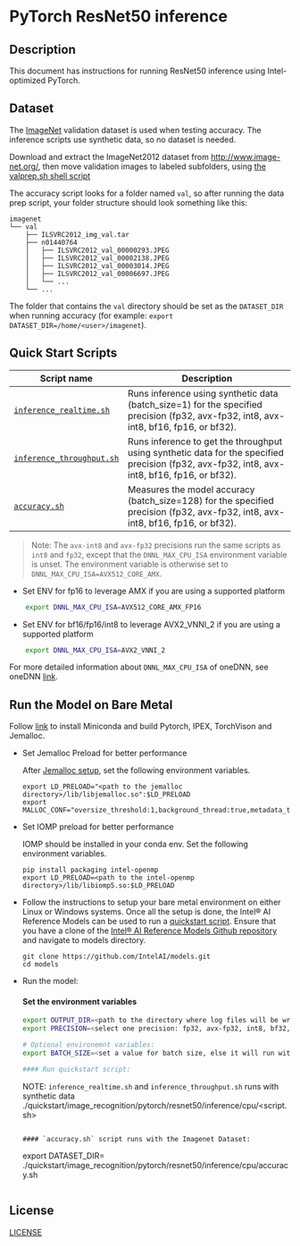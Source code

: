# PyTorch ResNet50 inference

## Description

This document has instructions for running ResNet50 inference using
Intel-optimized PyTorch.

## Dataset

The [ImageNet](http://www.image-net.org/) validation dataset is used when
testing accuracy. The inference scripts use synthetic data, so no dataset
is needed.

Download and extract the ImageNet2012 dataset from http://www.image-net.org/,
then move validation images to labeled subfolders, using
[the valprep.sh shell script](https://raw.githubusercontent.com/soumith/imagenetloader.torch/master/valprep.sh)

The accuracy script looks for a folder named `val`, so after running the
data prep script, your folder structure should look something like this:

```
imagenet
└── val
    ├── ILSVRC2012_img_val.tar
    ├── n01440764
    │   ├── ILSVRC2012_val_00000293.JPEG
    │   ├── ILSVRC2012_val_00002138.JPEG
    │   ├── ILSVRC2012_val_00003014.JPEG
    │   ├── ILSVRC2012_val_00006697.JPEG
    │   └── ...
    └── ...
```
The folder that contains the `val` directory should be set as the
`DATASET_DIR` when running accuracy
(for example: `export DATASET_DIR=/home/<user>/imagenet`).

## Quick Start Scripts

| Script name | Description |
|-------------|-------------|
| [`inference_realtime.sh`](/quickstart/image_recognition/pytorch/resnet50/inference/cpu/inference_realtime.sh) | Runs inference using synthetic data (batch_size=1) for the specified precision (fp32, avx-fp32, int8, avx-int8, bf16, fp16, or bf32). |
| [`inference_throughput.sh`](/quickstart/image_recognition/pytorch/resnet50/inference/cpu/inference_throughput.sh) | Runs inference to get the throughput using synthetic data for the specified precision (fp32, avx-fp32, int8, avx-int8, bf16, fp16, or bf32). |
| [`accuracy.sh`](/quickstart/image_recognition/pytorch/resnet50/inference/cpu/accuracy.sh) | Measures the model accuracy (batch_size=128) for the specified precision (fp32, avx-fp32, int8, avx-int8, bf16, fp16, or bf32). |

> Note: The `avx-int8` and `avx-fp32` precisions run the same scripts as `int8` and `fp32`, except that the
> `DNNL_MAX_CPU_ISA` environment variable is unset. The environment variable is
> otherwise set to `DNNL_MAX_CPU_ISA=AVX512_CORE_AMX`.

* Set ENV for fp16 to leverage AMX if you are using a supported platform

```bash
    export DNNL_MAX_CPU_ISA=AVX512_CORE_AMX_FP16
```

* Set ENV for bf16/fp16/int8 to leverage AVX2_VNNI_2 if you are using a supported platform

```bash
    export DNNL_MAX_CPU_ISA=AVX2_VNNI_2
```
For more detailed information about `DNNL_MAX_CPU_ISA` of oneDNN, see oneDNN [link](https://oneapi-src.github.io/oneDNN/index.html).

## Run the Model on Bare Metal

Follow [link](/docs/general/pytorch/BareMetalSetup.md) to install Miniconda and build Pytorch, IPEX, TorchVison and Jemalloc.

* Set Jemalloc Preload for better performance

  After [Jemalloc setup](/docs/general/pytorch/BareMetalSetup.md#build-jemalloc), set the following environment variables.
  ```
  export LD_PRELOAD="<path to the jemalloc directory>/lib/libjemalloc.so":$LD_PRELOAD
  export MALLOC_CONF="oversize_threshold:1,background_thread:true,metadata_thp:auto,dirty_decay_ms:9000000000,muzzy_decay_ms:9000000000"
  ```

* Set IOMP preload for better performance

  IOMP should be installed in your conda env. Set the following environment variables.
  ```
  pip install packaging intel-openmp
  export LD_PRELOAD=<path to the intel-openmp directory>/lib/libiomp5.so:$LD_PRELOAD
  ```

* Follow the instructions to setup your bare metal environment on either Linux or Windows systems. Once all the setup is done,
  the Intel® AI Reference Models can be used to run a [quickstart script](#quick-start-scripts).
  Ensure that you have a clone of the [Intel® AI Reference Models Github repository](https://github.com/IntelAI/models) and navigate to models directory.
  ```
  git clone https://github.com/IntelAI/models.git
  cd models
  ```

* Run the model:
    
    #### Set the environment variables
    ```bash
    export OUTPUT_DIR=<path to the directory where log files will be written>
    export PRECISION=<select one precision: fp32, avx-fp32, int8, bf32, avx-int8, bf16 or fp16>

    # Optional environemnt variables:
    export BATCH_SIZE=<set a value for batch size, else it will run with default batch size>

    #### Run quickstart script:
    ```
    NOTE: `inference_realtime.sh` and `inference_throughput.sh` runs with synthetic data
    ./quickstart/image_recognition/pytorch/resnet50/inference/cpu/<script.sh>
    ```

    #### `accuracy.sh` script runs with the Imagenet Dataset:
    ```
    export DATASET_DIR=<path to the Imagenet Dataset>
    ./quickstart/image_recognition/pytorch/resnet50/inference/cpu/accuracy.sh
    ```

## License

[LICENSE](/LICENSE)
